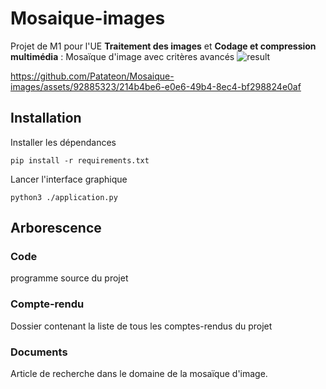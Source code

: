 # Mosaique-images
Projet de M1 pour l'UE **Traitement des images** et **Codage et compression multimédia** : Mosaïque d'image avec critères avancés
![result](https://github.com/Patateon/Mosaique-images/assets/92885323/f01fd9ef-f5f5-4202-a9b4-7231907024ac)

https://github.com/Patateon/Mosaique-images/assets/92885323/214b4be6-e0e6-49b4-8ec4-bf298824e0af

## Installation

Installer les dépendances
```
pip install -r requirements.txt
```
Lancer l'interface graphique
```
python3 ./application.py
```

## Arborescence 

### Code
programme source du projet
### Compte-rendu 
Dossier contenant la liste de tous les comptes-rendus du projet
### Documents
Article de recherche dans le domaine de la mosaïque d'image.
